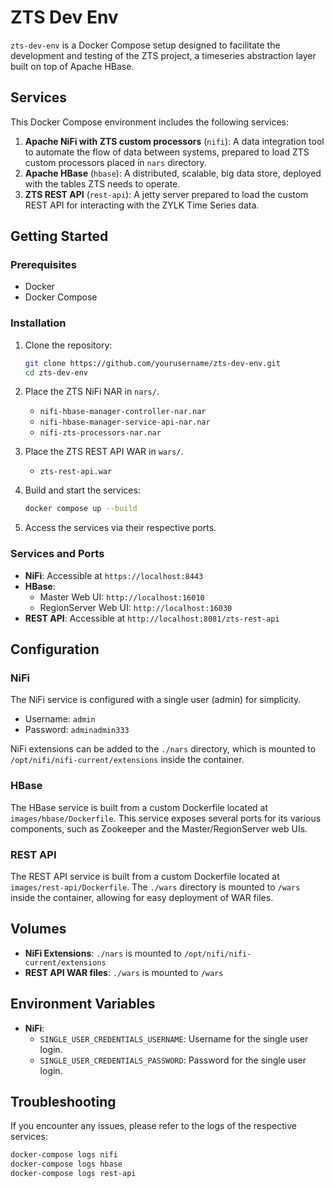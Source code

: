 # ZTS Dev Env

`zts-dev-env` is a Docker Compose setup designed to facilitate the development and testing of the ZTS project, a timeseries abstraction layer built on top of Apache HBase.

## Services

This Docker Compose environment includes the following services:

1. **Apache NiFi with ZTS custom processors** (`nifi`): A data integration tool to automate the flow of data between systems, prepared to load ZTS custom processors placed in `nars` directory.
2. **Apache HBase** (`hbase`): A distributed, scalable, big data store, deployed with the tables ZTS needs to operate.
3. **ZTS REST API** (`rest-api`): A jetty server prepared to load the custom REST API for interacting with the ZYLK Time Series data.

## Getting Started

### Prerequisites

- Docker
- Docker Compose

### Installation

1. Clone the repository:

    ```sh
    git clone https://github.com/yourusername/zts-dev-env.git
    cd zts-dev-env
    ```
2. Place the ZTS NiFi NAR in `nars/`.
    - `nifi-hbase-manager-controller-nar.nar`
    - `nifi-hbase-manager-service-api-nar.nar`
    - `nifi-zts-processors-nar.nar`

3. Place the ZTS REST API WAR in `wars/`.
    - `zts-rest-api.war`

4. Build and start the services:

    ```sh
    docker compose up --build
    ```

5. Access the services via their respective ports.

### Services and Ports

- **NiFi**: Accessible at `https://localhost:8443`
- **HBase**:
  - Master Web UI: `http://localhost:16010`
  - RegionServer Web UI: `http://localhost:16030`
- **REST API**: Accessible at `http://localhost:8081/zts-rest-api`

## Configuration

### NiFi

The NiFi service is configured with a single user (admin) for simplicity.

- Username: `admin`
- Password: `adminadmin333`

NiFi extensions can be added to the `./nars` directory, which is mounted to `/opt/nifi/nifi-current/extensions` inside the container.

### HBase

The HBase service is built from a custom Dockerfile located at `images/hbase/Dockerfile`. This service exposes several ports for its various components, such as Zookeeper and the Master/RegionServer web UIs.

### REST API

The REST API service is built from a custom Dockerfile located at `images/rest-api/Dockerfile`. The `./wars` directory is mounted to `/wars` inside the container, allowing for easy deployment of WAR files.

## Volumes

- **NiFi Extensions**: `./nars` is mounted to `/opt/nifi/nifi-current/extensions`
- **REST API WAR files**: `./wars` is mounted to `/wars`

## Environment Variables

- **NiFi**:
  - `SINGLE_USER_CREDENTIALS_USERNAME`: Username for the single user login.
  - `SINGLE_USER_CREDENTIALS_PASSWORD`: Password for the single user login.

## Troubleshooting

If you encounter any issues, please refer to the logs of the respective services:

```sh
docker-compose logs nifi
docker-compose logs hbase
docker-compose logs rest-api
```

